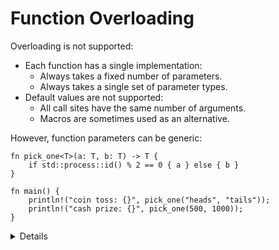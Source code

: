 # Function Overloading

Overloading is not supported:

* Each function has a single implementation:
  * Always takes a fixed number of parameters.
  * Always takes a single set of parameter types.
* Default values are not supported:
  * All call sites have the same number of arguments.
  * Macros are sometimes used as an alternative.

However, function parameters can be generic:

```rust,editable
fn pick_one<T>(a: T, b: T) -> T {
    if std::process::id() % 2 == 0 { a } else { b }
}

fn main() {
    println!("coin toss: {}", pick_one("heads", "tails"));
    println!("cash prize: {}", pick_one(500, 1000));
}
```

<details>

* When using generics, the standard library's `Into<T>` can provide a kind of limited
  polymorphism on argument types. We will see more details in a later section.

</defails>

